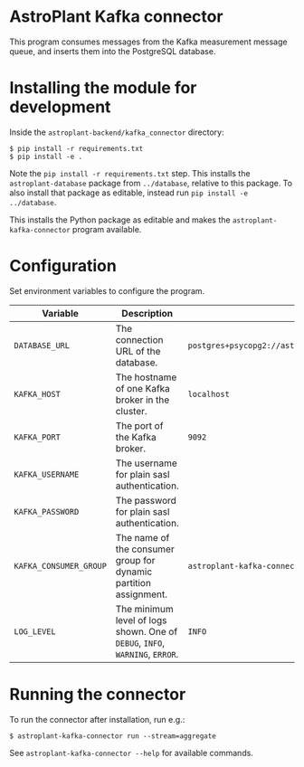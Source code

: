 # AstroPlant Kafka connector
This program consumes messages from the Kafka measurement message queue,
and inserts them into the PostgreSQL database.

# Installing the module for development
Inside the `astroplant-backend/kafka_connector` directory:

```shell
$ pip install -r requirements.txt
$ pip install -e .
```

Note the `pip install -r requirements.txt` step. This installs the `astroplant-database` package from `../database`, relative to this package. To also install that package as editable, instead run `pip install -e ../database`.

This installs the Python package as editable and makes the `astroplant-kafka-connector` program available.

# Configuration
Set environment variables to configure the program.

| Variable | Description | Default |
|-|-|-|
| `DATABASE_URL` | The connection URL of the database. | `postgres+psycopg2://astroplant:astroplant@localhost/astroplant` |
| `KAFKA_HOST` | The hostname of one Kafka broker in the cluster. | `localhost` |
| `KAFKA_PORT` | The port of the Kafka broker. | `9092` |
| `KAFKA_USERNAME` | The username for plain sasl authentication. | |
| `KAFKA_PASSWORD` | The password for plain sasl authentication. | |
| `KAFKA_CONSUMER_GROUP` | The name of the consumer group for dynamic partition assignment. | `astroplant-kafka-connector` |
| `LOG_LEVEL` | The minimum level of logs shown. One of `DEBUG`, `INFO`, `WARNING`, `ERROR`. | `INFO` |


# Running the connector
To run the connector after installation, run e.g.:

```shell
$ astroplant-kafka-connector run --stream=aggregate
```

See `astroplant-kafka-connector --help` for available commands.
